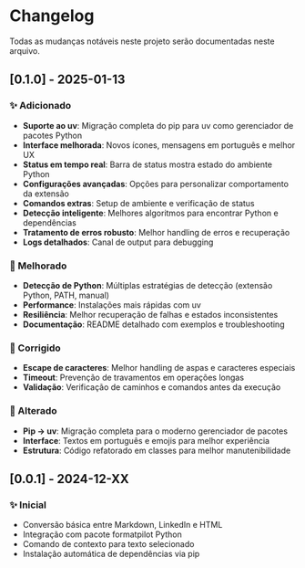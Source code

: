# Changelog

Todas as mudanças notáveis neste projeto serão documentadas neste arquivo.

## [0.1.0] - 2025-01-13

### ✨ Adicionado
- **Suporte ao uv**: Migração completa do pip para uv como gerenciador de pacotes Python
- **Interface melhorada**: Novos ícones, mensagens em português e melhor UX
- **Status em tempo real**: Barra de status mostra estado do ambiente Python
- **Configurações avançadas**: Opções para personalizar comportamento da extensão
- **Comandos extras**: Setup de ambiente e verificação de status
- **Detecção inteligente**: Melhores algoritmos para encontrar Python e dependências
- **Tratamento de erros robusto**: Melhor handling de erros e recuperação
- **Logs detalhados**: Canal de output para debugging

### 🔧 Melhorado
- **Detecção de Python**: Múltiplas estratégias de detecção (extensão Python, PATH, manual)
- **Performance**: Instalações mais rápidas com uv
- **Resiliência**: Melhor recuperação de falhas e estados inconsistentes
- **Documentação**: README detalhado com exemplos e troubleshooting

### 🐛 Corrigido
- **Escape de caracteres**: Melhor handling de aspas e caracteres especiais
- **Timeout**: Prevenção de travamentos em operações longas
- **Validação**: Verificação de caminhos e comandos antes da execução

### 🔄 Alterado
- **Pip → uv**: Migração completa para o moderno gerenciador de pacotes
- **Interface**: Textos em português e emojis para melhor experiência
- **Estrutura**: Código refatorado em classes para melhor manutenibilidade

## [0.0.1] - 2024-12-XX

### ✨ Inicial
- Conversão básica entre Markdown, LinkedIn e HTML
- Integração com pacote formatpilot Python
- Comando de contexto para texto selecionado
- Instalação automática de dependências via pip
